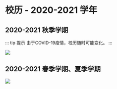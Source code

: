# 校历 - 2020-2021 学年

## 2020-2021 秋季学期
::: tip 提示
由于COVID-19疫情，校历随时可能变化。
:::

<a data-fancybox title="" href="https://cdn.jsdelivr.net/gh/sustc/sustech-online-ng@master/docs/calendar/pic/202101.png">![](https://cdn.jsdelivr.net/gh/sustc/sustech-online-ng@master/docs/calendar/pic/202101.png)</a>



## 2020-2021 春季学期、夏季学期

<a data-fancybox title="" href="https://cdn.jsdelivr.net/gh/sustc/sustech-online-ng@master/docs/calendar/pic/202102.jpg">![](https://cdn.jsdelivr.net/gh/sustc/sustech-online-ng@master/docs/calendar/pic/202102.jpg)</a>